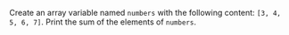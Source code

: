 Create an array variable named `numbers` with the following content: `[3, 4, 5, 6, 7]`.
Print the sum of the elements of `numbers`.
